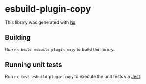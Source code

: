 # esbuild-plugin-copy

This library was generated with [Nx](https://nx.dev).

## Building

Run `nx build esbuild-plugin-copy` to build the library.

## Running unit tests

Run `nx test esbuild-plugin-copy` to execute the unit tests via [Jest](https://jestjs.io).

